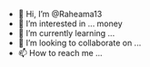 - 👋 Hi, I’m @Raheama13
- 👀 I’m interested in ... money 
- 🌱 I’m currently learning ...
- 💞️ I’m looking to collaborate on ...
- 📫 How to reach me ...

<!---
Raheama13/Raheama13 is a ✨ special ✨ repository because its `README.md` (this file) appears on your GitHub profile.
You can click the Preview link to take a look at your changes.
--->
